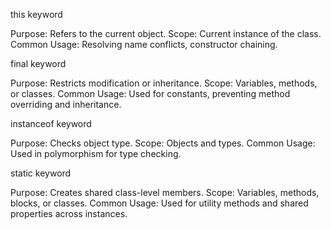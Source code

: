 this keyword

Purpose: Refers to the current object.
Scope: Current instance of the class.
Common Usage: Resolving name conflicts, constructor chaining.
 
final keyword

Purpose: Restricts modification or inheritance.
Scope: Variables, methods, or classes.
Common Usage: Used for constants, preventing method overriding and inheritance.

instanceof keyword

Purpose: Checks object type.
Scope: Objects and types.
Common Usage: Used in polymorphism for type checking.

static keyword

Purpose: Creates shared class-level members.
Scope: Variables, methods, blocks, or classes.
Common Usage: Used for utility methods and shared properties across instances.
